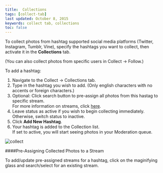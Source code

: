 ```yaml
---
title:  Collections 
tags: [collect-tab] 
last updated: October 8, 2015
keywords: collect tab, collections
toc: false
---
```


To collect photos from hashtag supported social media platforms (Twitter, Instagram, Tumblr, Vine), specify the hashtags you want to collect, then activate it in the **Collections** tab.

(You can also collect photos from specific users in Collect -> Follow.)

To add a hashtag:

1. Navigate to the Collect -> Collections tab.
2. Type in the hashtag you wish to add.
   (Only english characters with no accents or foreign characters.)
3. Optional: Click search button to pre-assign all photos from this hastag to specific stream.  
  For more information on streams, click [here](https://olapic1.zendesk.com/hc/en-us/articles/201780624-Using-the-Streams-section).
4. Leave status as active if you wish to begin collecting immediately. Otherwise, switch status to inactive.
5. Click **Add New Hashtag**.
6. Your hashtag is added to the Collection list.  
If set to active, you will start seeing photos in your Moderation queue.


![collect](https://lh4.googleusercontent.com/MRn2PL55b9uKT7twDttAUB4uwGLJtjpavSHPFJVV18_xvO_o72P5I_9x8j1uve9lAfbdBKvVu6nb75E0yorvuH7tD44l5hxq_06H5Iz_z8xKSMRHoV5s2bdUvtSaoKiBDKg_yvA) 

####Pre-Assigning Collected Photos to a Stream

To add/update pre-assigned streams for a hashtag, click on the maginifying glass and search/select for an existing stream.